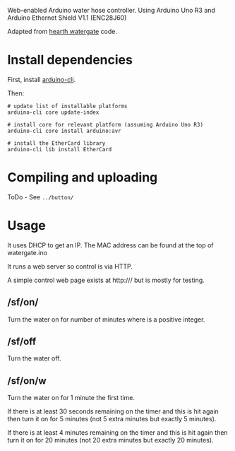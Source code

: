 
Web-enabled Arduino water hose controller.
Using Arduino Uno R3 and Arduino Ethernet Shield V1.1 (ENC28J60)

Adapted from [hearth watergate](https://github.com/hearthhouse/watergate) code.

# Install dependencies

First, install [arduino-cli](https://arduino.github.io/arduino-cli/0.35/installation/).

Then:

```
# update list of installable platforms
arduino-cli core update-index

# install core for relevant platform (assuming Arduino Uno R3)
arduino-cli core install arduino:avr

# install the EtherCard library
arduino-cli lib install EtherCard
```

# Compiling and uploading

ToDo - See `../button/`

# Usage

It uses DHCP to get an IP. The MAC address can be found at the top of watergate.ino

It runs a web server so control is via HTTP.

A simple control web page exists at http://<IP>/ but is mostly for testing.

## /sf/on/<n>

Turn the water on for <n> number of minutes where <n> is a positive integer.

## /sf/off

Turn the water off.

## /sf/on/w

Turn the water on for 1 minute the first time.

If there is at least 30 seconds remaining on the timer and this is hit again then turn it on for 5 minutes (not 5 extra minutes but exactly 5 minutes).

If there is at least 4 minutes remaining on the timer and this is hit again then turn it on for 20 minutes (not 20 extra minutes but exactly 20 minutes).
